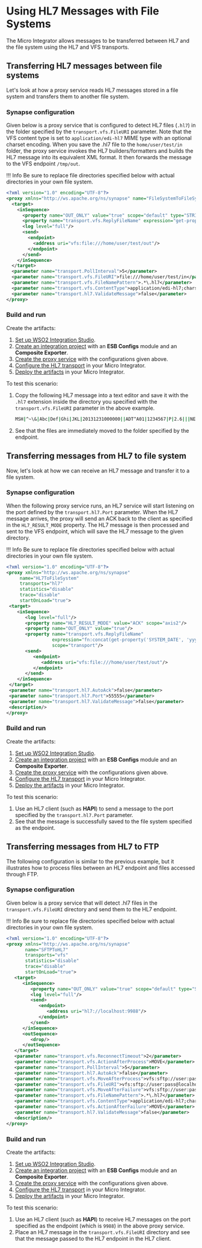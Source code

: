 # Using HL7 Messages with File Systems

The Micro Integrator allows messages to be transferred between HL7 and the file system using the HL7 
and VFS transports.

## Transferring HL7 messages between file systems

Let's look at how a proxy service reads HL7 messages stored in a file system and transfers them to another file system.

### Synapse configuration

Given below is a proxy service that is configured to detect HL7 files (`.hl7`) in the folder specified by the `transport.vfs.FileURI` parameter. Note that the VFS content type is set to `application/edi-hl7` MIME type with an optional charset encoding. When you save the .hl7 file to the `home/user/test/in` folder, the proxy service invokes the HL7 builders/formatters and builds the HL7 message into its equivalent XML format. It then forwards the message to the VFS endpoint `/tmp/out`.

!!! Info
    Be sure to replace file directories specified below with actual directories in your own file system.

```xml
<?xml version="1.0" encoding="UTF-8"?>
<proxy xmlns="http://ws.apache.org/ns/synapse" name="FileSystemToFileSystem" transports="vfs">
  <target>
    <inSequence>
      <property name="OUT_ONLY" value="true" scope="default" type="STRING"/>
      <property name="transport.vfs.ReplyFileName" expression="get-property('transport','FILE_NAME')" scope="transport" type="STRING"/>
      <log level="full"/>
      <send>
        <endpoint>
          <address uri="vfs:file:///home/user/test/out"/>
        </endpoint>
      </send>
    </inSequence>
  </target>
  <parameter name="transport.PollInterval">5</parameter>
  <parameter name="transport.vfs.FileURI">file:///home/user/test/in</parameter>
  <parameter name="transport.vfs.FileNamePattern">.*\.hl7</parameter>
  <parameter name="transport.vfs.ContentType">application/edi-hl7;charset="iso-8859-15"</parameter>
  <parameter name="transport.hl7.ValidateMessage">false</parameter>
</proxy>
```

### Build and run

Create the artifacts:

1. [Set up WSO2 Integration Studio]({{base_path}}/integrate/develop/installing-wso2-integration-studio).
2. [Create an integration project]({{base_path}}/integrate/develop/create-integration-project) with an <b>ESB Configs</b> module and an <b>Composite Exporter</b>.
3. [Create the proxy service]({{base_path}}/integrate/develop/creating-artifacts/creating-a-proxy-service) with the configurations given above.
4. [Configure the HL7 transport]({{base_path}}/install-and-setup/setup/transport-configurations/configuring-transports/#configuring-the-hl7-transport) in your Micro Integrator.
5. [Deploy the artifacts]({{base_path}}/integrate/develop/deploy-artifacts) in your Micro Integrator.

To test this scenario:

1.	Copy the following HL7 message into a text editor and save it with the `.hl7` extension inside the directory you specified with the `transport.vfs.FileURI` parameter in the above example.

	```bash
	MSH|^~\&|Abc|Def|Ghi|JKL|20131231000000||ADT^A01|1234567|P|2.6|||NE|NE|CH|
	```
	
2.	See that the files are immediately moved to the folder specified by the endpoint.

## Transferring messages from HL7 to file system

Now, let's look at how we can receive an HL7 message and transfer it to a file system. 

### Synapse configuration

When the following proxy service runs, an HL7 service will start listening on the port defined by the `transport.hl7.Port` parameter. When the HL7 message arrives, the proxy will send an ACK back to the client as specified in the `HL7_RESULT_MODE` property. The HL7 message is then processed and sent to the VFS endpoint, which will save the HL7 message to the given directory.

!!! Info
    Be sure to replace file directories specified below with actual directories in your own file system. 

```xml
<?xml version="1.0" encoding="UTF-8"?>
<proxy xmlns="http://ws.apache.org/ns/synapse"
     name="HL7ToFileSystem"
     transports="hl7"
     statistics="disable"
     trace="disable"
     startOnLoad="true">
 <target>
    <inSequence>
       <log level="full"/>
       <property name="HL7_RESULT_MODE" value="ACK" scope="axis2"/>
       <property name="OUT_ONLY" value="true"/>
       <property name="transport.vfs.ReplyFileName"
                 expression="fn:concat(get-property('SYSTEM_DATE', 'yyyyMMdd.HHmmssSSS'), '.xml')"
                 scope="transport"/>
       <send>
          <endpoint>
             <address uri="vfs:file:///home/user/test/out"/>
          </endpoint>
       </send>
    </inSequence>
 </target>
 <parameter name="transport.hl7.AutoAck">false</parameter>
 <parameter name="transport.hl7.Port">55555</parameter>
 <parameter name="transport.hl7.ValidateMessage">false</parameter>
 <description/>
</proxy>
```

### Build and run

Create the artifacts:

1. [Set up WSO2 Integration Studio]({{base_path}}/integrate/develop/installing-wso2-integration-studio).
2. [Create an integration project]({{base_path}}/integrate/develop/create-integration-project) with an <b>ESB Configs</b> module and an <b>Composite Exporter</b>.
3. [Create the proxy service]({{base_path}}/integrate/develop/creating-artifacts/creating-a-proxy-service) with the configurations given above.
4. [Configure the HL7 transport]({{base_path}}/install-and-setup/setup/transport-configurations/configuring-transports/#configuring-the-hl7-transport) in your Micro Integrator.
5. [Deploy the artifacts]({{base_path}}/integrate/develop/deploy-artifacts) in your Micro Integrator.

To test this scenario: 

1.	Use an HL7 client (such as <b>HAPI</b>) to send a message to the port specified by the `transport.hl7.Port` parameter. 
2.	See that the message is successfully saved to the file system specified as the endpoint.

## Transferring messages from HL7 to FTP

The following configuration is similar to the previous example, but it illustrates how to process files between an HL7 endpoint and files accessed through FTP.

### Synapse configuration

Given below is a proxy service that will detect .hl7 files in the `transport.vfs.FileURI` directory and send them to the HL7 endpoint.

!!! Info
    Be sure to replace file directories specified below with actual directories in your own file system.

```xml
<?xml version="1.0" encoding="UTF-8"?>
<proxy xmlns="http://ws.apache.org/ns/synapse"
       name="SFTPToHL7"
       transports="vfs"
       statistics="disable"
       trace="disable"
       startOnLoad="true">
   <target>
      <inSequence>
         <property name="OUT_ONLY" value="true" scope="default" type="STRING"/>
         <log level="full"/>
         <send>
            <endpoint>
               <address uri="hl7://localhost:9988"/>
            </endpoint>
         </send>
      </inSequence>
      <outSequence>
         <drop/>
      </outSequence>
   </target>
   <parameter name="transport.vfs.ReconnectTimeout">2</parameter>
   <parameter name="transport.vfs.ActionAfterProcess">MOVE</parameter>
   <parameter name="transport.PollInterval">5</parameter>
   <parameter name="transport.hl7.AutoAck">false</parameter>
   <parameter name="transport.vfs.MoveAfterProcess">vfs:sftp://user:pass@localhost/vfs/out</parameter>
   <parameter name="transport.vfs.FileURI">vfs:sftp://user:pass@localhost/vfs/in</parameter>
   <parameter name="transport.vfs.MoveAfterFailure">vfs:sftp://user:pass@localhost/vfs/failed</parameter>
   <parameter name="transport.vfs.FileNamePattern">.*\.hl7</parameter>
   <parameter name="transport.vfs.ContentType">application/edi-hl7;charset="iso-8859-15"</parameter>
   <parameter name="transport.vfs.ActionAfterFailure">MOVE</parameter>
   <parameter name="transport.hl7.ValidateMessage">false</parameter>
   <description/>
</proxy>
```

### Build and run

Create the artifacts:

1. [Set up WSO2 Integration Studio]({{base_path}}/integrate/develop/installing-wso2-integration-studio).
2. [Create an integration project]({{base_path}}/integrate/develop/create-integration-project) with an <b>ESB Configs</b> module and an <b>Composite Exporter</b>.
3. [Create the proxy service]({{base_path}}/integrate/develop/creating-artifacts/creating-a-proxy-service) with the configurations given above.
4. [Configure the HL7 transport]({{base_path}}/install-and-setup/setup/transport-configurations/configuring-transports/#configuring-the-hl7-transport) in your Micro Integrator.
5. [Deploy the artifacts]({{base_path}}/integrate/develop/deploy-artifacts) in your Micro Integrator.

To test this scenario: 

1.	Use an HL7 client (such as <b>HAPI</b>) to receive HL7 messages on the port specified as the endpoint (which is `9988`) in the above proxy service. 
2.	Place an HL7 message in the `transport.vfs.FileURI` directory and see that the message passed to the HL7 endpoint in the HL7 client.

